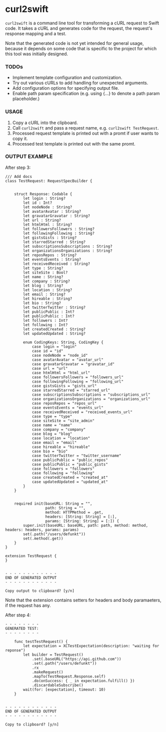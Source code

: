 # curl2swift

`curl2swift` is a command line tool for transforming a cURL request to Swift code. 
It takes a cURL and generates code for the request, the request's response mapping and a test. 

Note that the generated code is not yet intended for general usage, 
because it depends on some code that is specific to the project for which this tool was initially designed.

### TODOs
- Implement template configuration and customization.
- Try out various cURLs to add handling for unexpected arguments.
- Add configuration options for specifying output file. 
- Enable path param specification (e.g. using {...} to denote a path param placeholder.)

### USAGE
1. Copy a cURL into the clipboard.
2. Call `curl2swift` and pass a request name, e.g. `curl2swift TestRequest`.
3. Processed request template is printed out with a promt if user wants to copy it.
4. Processed test template is printed out with the same promt.

### OUTPUT EXAMPLE
After step 3:
```
/// Add docs
class TestRequest: RequestSpecBuilder {

    
    struct Response: Codable {
        let login : String?
        let id : Int?
        let nodeNode : String?
        let avatarAvatar : String?
        let gravatarGravatar : String?
        let url : String?
        let htmlHtml : String?
        let followersFollowers : String?
        let followingFollowing : String?
        let gistsGists : String?
        let starredStarred : String?
        let subscriptionsSubscriptions : String?
        let organizationsOrganizations : String?
        let reposRepos : String?
        let eventsEvents : String?
        let receivedReceived : String?
        let type : String?
        let siteSite : Bool?
        let name : String?
        let company : String?
        let blog : String?
        let location : String?
        let email : String?
        let hireable : String?
        let bio : String?
        let twitterTwitter : String?
        let publicPublic : Int?
        let publicPublic : Int?
        let followers : Int?
        let following : Int?
        let createdCreated : String?
        let updatedUpdated : String?

        enum CodingKeys: String, CodingKey {
            case login = "login"
            case id = "id"
            case nodeNode = "node_id"
            case avatarAvatar = "avatar_url"
            case gravatarGravatar = "gravatar_id"
            case url = "url"
            case htmlHtml = "html_url"
            case followersFollowers = "followers_url"
            case followingFollowing = "following_url"
            case gistsGists = "gists_url"
            case starredStarred = "starred_url"
            case subscriptionsSubscriptions = "subscriptions_url"
            case organizationsOrganizations = "organizations_url"
            case reposRepos = "repos_url"
            case eventsEvents = "events_url"
            case receivedReceived = "received_events_url"
            case type = "type"
            case siteSite = "site_admin"
            case name = "name"
            case company = "company"
            case blog = "blog"
            case location = "location"
            case email = "email"
            case hireable = "hireable"
            case bio = "bio"
            case twitterTwitter = "twitter_username"
            case publicPublic = "public_repos"
            case publicPublic = "public_gists"
            case followers = "followers"
            case following = "following"
            case createdCreated = "created_at"
            case updatedUpdated = "updated_at"
        }
    }


    required init(baseURL: String = "",
                  path: String = "",
                  method: HTTPMethod = .get,
                  headers: [String: String] = [:],
                  params: [String: String] = [:]) {
        super.init(baseURL: baseURL, path: path, method: method, headers: headers, params: params)
        set(.path("/users/defunkt"))
        set(.method(.get))
    }
}

extension TestRequest {
}


- - - - - - - - - - - - 
END OF GENERATED OUTPUT
- - - - - - - - - - - - 

Copy output to clipboard? [y/n]
```

Note that the extension contains setters for headers and body paramaeters, if the request has any.

After step 4:
```
- - - - - - - - 
GENERATED TEST:
- - - - - - - - 

    func testTestRequest() {
        let expectation = XCTestExpectation(description: "waiting for reponse")
        let builder = TestRequest()
            .set(.baseURL("https://api.github.com"))
            .set(.path("/users/defunkt"))
            .rx
            .makeRequest()
            .mapTo(TestRequest.Response.self)
            .do(onSuccess: { _ in expectation.fulfill() })
            .discardableSubscribe()
        wait(for: [expectation], timeout: 10)
    }


- - - - - - - - - - - - 
END OF GENERATED OUTPUT
- - - - - - - - - - - - 

Copy to clipboard? [y/n]
```